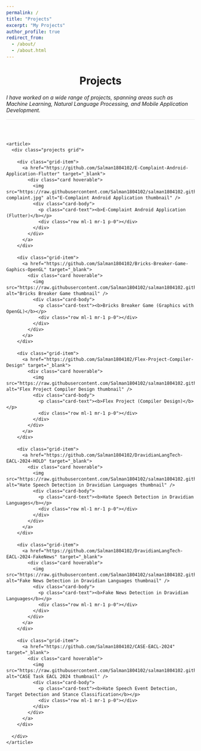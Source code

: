 ```yaml
---
permalink: /
title: "Projects"
excerpt: "My Projects"
author_profile: true
redirect_from: 
  - /about/
  - /about.html
---
```


<div class="container mt-5">
  <div class="post">
    <header class="post-header">
      <h1 class="post-title">Projects</h1>
      <p class="post-description" style="border-bottom: 1px solid #e8e8e8; padding-bottom: 1rem; text-align: left;">
        <em>I have worked on a wide range of projects, spanning areas such as Machine Learning, Natural Language Processing, and Mobile Application Development.</em>
      </p>
    </header>

    <article>
      <div class="projects grid">

        <div class="grid-item">
          <a href="https://github.com/Salman1804102/E-Complaint-Android-Application-Flutter" target="_blank">
            <div class="card hoverable">
              <img src="https://raw.githubusercontent.com/Salman1804102/salman1804102.github.io/master/Gallery/e-complaint.jpg" alt="E-Complaint Android Application thumbnail" />
              <div class="card-body">
                <p class="card-text"><b>E-Complaint Android Application (Flutter)</b></p>
                <div class="row ml-1 mr-1 p-0"></div>
              </div>
            </div>
          </a>
        </div>

        <div class="grid-item">
          <a href="https://github.com/Salman1804102/Bricks-Breaker-Game-Gaphics-OpenGL" target="_blank">
            <div class="card hoverable">
              <img src="https://raw.githubusercontent.com/Salman1804102/salman1804102.github.io/master/Gallery/brickbreaker.png" alt="Bricks Breaker Game thumbnail" />
              <div class="card-body">
                <p class="card-text"><b>Bricks Breaker Game (Graphics with OpenGL)</b></p>
                <div class="row ml-1 mr-1 p-0"></div>
              </div>
            </div>
          </a>
        </div>

        <div class="grid-item">
          <a href="https://github.com/Salman1804102/Flex-Project-Compiler-Design" target="_blank">
            <div class="card hoverable">
              <img src="https://raw.githubusercontent.com/Salman1804102/salman1804102.github.io/master/Gallery/flex.PNG" alt="Flex Project Compiler Design thumbnail" />
              <div class="card-body">
                <p class="card-text"><b>Flex Project (Compiler Design)</b></p>
                <div class="row ml-1 mr-1 p-0"></div>
              </div>
            </div>
          </a>
        </div>

        <div class="grid-item">
          <a href="https://github.com/Salman1804102/DravidianLangTech-EACL-2024-HOLD" target="_blank">
            <div class="card hoverable">
              <img src="https://raw.githubusercontent.com/Salman1804102/salman1804102.github.io/master/Gallery/HOLD.PNG" alt="Hate Speech Detection in Dravidian Languages thumbnail" />
              <div class="card-body">
                <p class="card-text"><b>Hate Speech Detection in Dravidian Languages</b></p>
                <div class="row ml-1 mr-1 p-0"></div>
              </div>
            </div>
          </a>
        </div>

        <div class="grid-item">
          <a href="https://github.com/Salman1804102/DravidianLangTech-EACL-2024-FakeNews" target="_blank">
            <div class="card hoverable">
              <img src="https://raw.githubusercontent.com/Salman1804102/salman1804102.github.io/master/Gallery/Fake.PNG" alt="Fake News Detection in Dravidian Languages thumbnail" />
              <div class="card-body">
                <p class="card-text"><b>Fake News Detection in Dravidian Languages</b></p>
                <div class="row ml-1 mr-1 p-0"></div>
              </div>
            </div>
          </a>
        </div>

        <div class="grid-item">
          <a href="https://github.com/Salman1804102/CASE-EACL-2024" target="_blank">
            <div class="card hoverable">
              <img src="https://raw.githubusercontent.com/Salman1804102/salman1804102.github.io/master/Gallery/case.PNG" alt="CASE Task EACL 2024 thumbnail" />
              <div class="card-body">
                <p class="card-text"><b>Hate Speech Event Detection, Target Detection and Stance Classification</b></p>
                <div class="row ml-1 mr-1 p-0"></div>
              </div>
            </div>
          </a>
        </div>

      </div>
    </article>
  </div>
</div>
